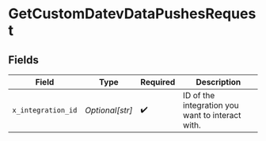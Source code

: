 # GetCustomDatevDataPushesRequest


## Fields

| Field                                            | Type                                             | Required                                         | Description                                      |
| ------------------------------------------------ | ------------------------------------------------ | ------------------------------------------------ | ------------------------------------------------ |
| `x_integration_id`                               | *Optional[str]*                                  | :heavy_check_mark:                               | ID of the integration you want to interact with. |